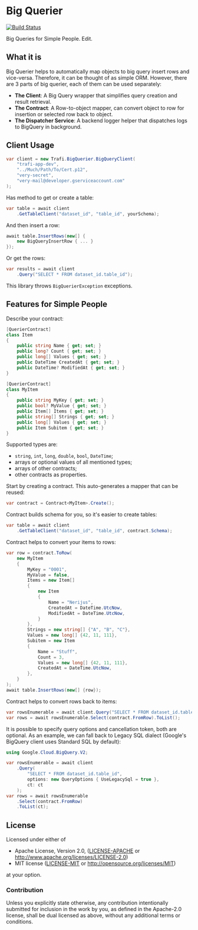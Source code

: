 # Big Querier

[![Build Status](https://travis-ci.org/trafi/big-querier.svg?branch=master)](https://travis-ci.org/trafi/big-querier)

Big Queries for Simple People. Edit.

## What it is

Big Querier helps to automatically map objects to big query insert rows and vice-versa. Therefore, it can be thought of as simple ORM. However, there are 3 parts of big querier, each of them can be used separately:

- __The Client__: A Big Query wrapper that simplifies query creation and result retrieval.
- __The Contract__: A Row-to-object mapper, can convert object to row for insertion or selected row back to object.
- __The Dispatcher Service__: A backend logger helper that dispatches logs to BigQuery in background.

## Client Usage

```c#
var client = new Trafi.BigQuerier.BigQueryClient(
    "trafi-app-dev",
    "../Much/Path/To/Cert.p12",
    "very-secret",
    "very-mail@developer.gserviceaccount.com"
);
```

Has method to get or create a table:

```c#
var table = await client
    .GetTableClient("dataset_id", "table_id", yourSchema);
```

And then insert a row:

```c#
await table.InsertRows(new[] {
    new BigQueryInsertRow { ... }
});
```

Or get the rows:

```c#
var results = await client
    .Query("SELECT * FROM dataset_id.table_id");
```

This library throws `BigQuerierException` exceptions.

## Features for Simple People

Describe your contract:

```c#
[QuerierContract]
class Item
{
    public string Name { get; set; }
    public long? Count { get; set; }
    public long[] Values { get; set; }
    public DateTime CreatedAt { get; set; }
    public DateTime? ModifiedAt { get; set; }
}

[QuerierContract]
class MyItem
{
    public string MyKey { get; set; }
    public bool? MyValue { get; set; }
    public Item[] Items { get; set; }
    public string[] Strings { get; set; }
    public long[] Values { get; set; }
    public Item Subitem { get; set; }
}
```

Supported types are:

- `string`, `int`, `long`, `double`, `bool`, `DateTime`;
- arrays or optional values of all mentioned types;
- arrays of other contracts;
- other contracts as properties.

Start by creating a contract. This auto-generates a mapper
that can be reused:

```c#
var contract = Contract<MyItem>.Create();
```

Contract builds schema for you, so it's easier to create tables:

```c#
var table = await client
    .GetTableClient("dataset_id", "table_id", contract.Schema);
```

Contract helps to convert your items to rows:

```c#
var row = contract.ToRow(
    new MyItem
    {
        MyKey = "0001",
        MyValue = false,
        Items = new Item[]
        {
            new Item
            {
                Name = "Nerijus",
                CreatedAt = DateTime.UtcNow,
                ModifiedAt = DateTime.UtcNow,
            }
        },
        Strings = new string[] {"A", "B", "C"},
        Values = new long[] {42, 11, 111},
        Subitem = new Item
        {
            Name = "Stuff",
            Count = 3,
            Values = new long[] {42, 11, 111},
            CreatedAt = DateTime.UtcNow,
        },
    }
);
await table.InsertRows(new[] {row});
```

Contract helps to convert rows back to items:

```c#
var rowsEnumerable = await client.Query("SELECT * FROM dataset_id.table_id");
var rows = await rowsEnumerable.Select(contract.FromRow).ToList();
```

It is possible to specify query options and cancellation token, both are optional.
As an example, we can fall back to Legacy SQL dialect (Google's BigQuery client uses Standard SQL by default):

```c#
using Google.Cloud.BigQuery.V2;

var rowsEnumerable = await client
    .Query(
        "SELECT * FROM dataset_id.table_id",
        options: new QueryOptions { UseLegacySql = true },
        ct: ct
    );
var rows = await rowsEnumerable
    .Select(contract.FromRow)
    .ToList(ct);
```

## License

Licensed under either of

 * Apache License, Version 2.0, ([LICENSE-APACHE](LICENSE-APACHE) or http://www.apache.org/licenses/LICENSE-2.0)
 * MIT license ([LICENSE-MIT](LICENSE-MIT) or http://opensource.org/licenses/MIT)

at your option.

### Contribution

Unless you explicitly state otherwise, any contribution intentionally
submitted for inclusion in the work by you, as defined in the Apache-2.0
license, shall be dual licensed as above, without any additional terms or
conditions.
